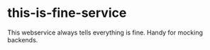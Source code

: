 # this-is-fine-service
This webservice always tells everything is fine.
Handy for mocking backends.
